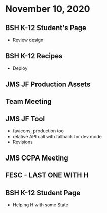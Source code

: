 # November 10, 2020

## BSH K-12 Student's Page
- Review design

## BSH K-12 Recipes
- Deploy

## JMS JF Production Assets

## Team Meeting

## JMS JF Tool
- favicons, production too
- relative API call with fallback for dev mode
- Revisions

## JMS CCPA Meeting

## FESC - LAST ONE WITH H

## BSH K-12 Student Page
- Helping H with some State